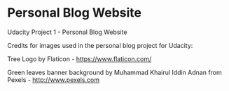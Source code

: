 # Personal Blog Website
 Udacity Project 1 - Personal Blog Website


Credits for images used in the personal blog project for Udacity:

Tree Logo by Flaticon - https://www.flaticon.com/

Green leaves banner background by Muhammad Khairul Iddin Adnan from Pexels - http://www.pexels.com
